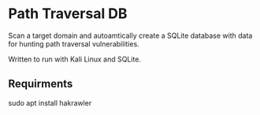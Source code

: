 # Path Traversal DB
Scan a target domain and autoamtically create a SQLite database with data for hunting path traversal vulnerabilities.

Written to run with Kali Linux and SQLite.

## Requirments
sudo apt install hakrawler
